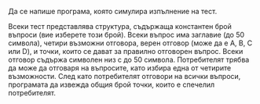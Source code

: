 Да се напише програма, която симулира изпълнение на тест.

Всеки тест представлява структура, съдържаща константен брой въпроси (вие изберете този брой).
Всеки въпрос има заглавие (до 50 символа), четири възможни отговора, верен отговор (може да е A, B, C или D), и точки, които се дават за правилно отговорен въпрос.
Всеки отговор съдържа символен низ с до 50 символа.
Потребителят трябва да може да отговаря на въпросите, като избира една от четирите възможности. След като потребителят отговори на всички въпроси, програмата да извежда общия брой точки, които е спечелил потребителят.
